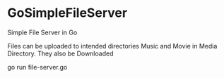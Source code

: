 # GoSimpleFileServer
Simple File Server in Go 

Files can be uploaded to intended directories Music and Movie in Media Directory. They also be Downloaded


go run file-server.go
